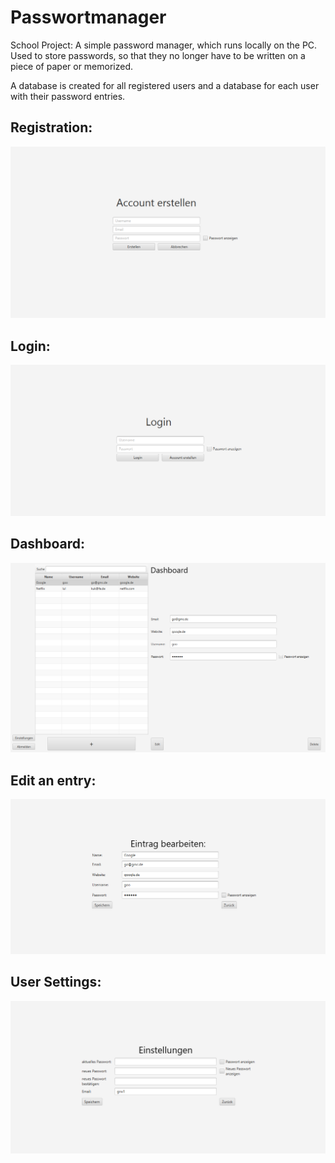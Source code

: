 # Passwortmanager
School Project:
A simple password manager, which runs locally on the PC. 
Used to store passwords, so that they no longer have to be written on a piece of paper or memorized.

A database is created for all registered users and a database for each user with their password entries.

## Registration:
![Registration](docs/Registration.png)


## Login:
![Login](docs/Login.png)


## Dashboard:
![Dashboard](docs/Dashboard.png)


## Edit an entry:
![Edit an entry](docs/Edit.png)


## User Settings:
![User Settings](docs/Settings.png)
